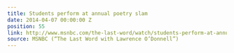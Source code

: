 ```yaml
---
title: Students perform at annual poetry slam
date: 2014-04-07 00:00:00 Z
position: 55
link: http://www.msnbc.com/the-last-word/watch/students-perform-at-annual-poetry-slam-219691075535
source: MSNBC (“The Last Word with Lawrence O’Donnell”)
---
```



